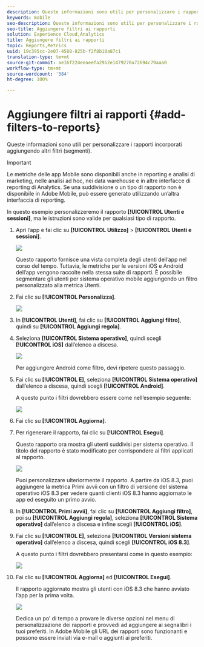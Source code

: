 ```yaml
---
description: Queste informazioni sono utili per personalizzare i rapporti incorporati aggiungendo altri filtri (segmenti).
keywords: mobile
seo-description: Queste informazioni sono utili per personalizzare i rapporti incorporati aggiungendo altri filtri (segmenti).
seo-title: Aggiungere filtri ai rapporti
solution: Experience Cloud,Analytics
title: Aggiungere filtri ai rapporti
topic: Reports,Metrics
uuid: 19c395cc-2e07-4588-825b-f2f8b10a87c1
translation-type: tm+mt
source-git-commit: ae16f224eeaeefa29b2e1479270a72694c79aaa0
workflow-type: tm+mt
source-wordcount: '384'
ht-degree: 100%

---
```



# Aggiungere filtri ai rapporti {#add-filters-to-reports}

Queste informazioni sono utili per personalizzare i rapporti incorporati aggiungendo altri filtri (segmenti).

>[!IMPORTANT]
>
>Le metriche delle app Mobile sono disponibili anche in reporting e analisi di marketing, nelle analisi ad hoc, nei data warehouse e in altre interfacce di reporting di Analytics. Se una suddivisione o un tipo di rapporto non è disponibile in Adobe Mobile, può essere generato utilizzando un’altra interfaccia di reporting.

In questo esempio personalizzeremo il rapporto **[!UICONTROL Utenti e sessioni]**, ma le istruzioni sono valide per qualsiasi tipo di rapporto.

1. Apri l’app e fai clic su **[!UICONTROL Utilizzo]** > **[!UICONTROL Utenti e sessioni]**.

   ![](assets/customize1.png)

   Questo rapporto fornisce una vista completa degli utenti dell’app nel corso del tempo. Tuttavia, le metriche per le versioni iOS e Android dell’app vengono raccolte nella stessa suite di rapporti. È possibile segmentare gli utenti per sistema operativo mobile aggiungendo un filtro personalizzato alla metrica Utenti.

1. Fai clic su **[!UICONTROL Personalizza]**.

   ![](assets/customize2.png)

1. In **[!UICONTROL Utenti]**, fai clic su **[!UICONTROL Aggiungi filtro]**, quindi su **[!UICONTROL Aggiungi regola]**.

1. Seleziona **[!UICONTROL Sistema operativo]**, quindi scegli **[!UICONTROL iOS]** dall’elenco a discesa.

   ![](assets/customize3.png)

   Per aggiungere Android come filtro, devi ripetere questo passaggio.

1. Fai clic su **[!UICONTROL E]**, seleziona **[!UICONTROL Sistema operativo]** dall’elenco a discesa, quindi scegli **[!UICONTROL Android]**.

   A questo punto i filtri dovrebbero essere come nell’esempio seguente:

   ![](assets/customize4.png)

1. Fai clic su **[!UICONTROL Aggiorna]**.
1. Per rigenerare il rapporto, fai clic su **[!UICONTROL Esegui]**.

   Questo rapporto ora mostra gli utenti suddivisi per sistema operativo. Il titolo del rapporto è stato modificato per corrispondere ai filtri applicati al rapporto.

   ![](assets/customize5.png)

   Puoi personalizzare ulteriormente il rapporto. A partire da iOS 8.3, puoi aggiungere la metrica Primi avvii con un filtro di versione del sistema operativo iOS 8.3 per vedere quanti clienti iOS 8.3 hanno aggiornato le app ed eseguito un primo avvio.
1. In **[!UICONTROL Primi avvii]**, fai clic su **[!UICONTROL Aggiungi filtro]**, poi su **[!UICONTROL Aggiungi regola]**, seleziona **[!UICONTROL Sistema operativo]** dall’elenco a discesa e infine scegli **[!UICONTROL iOS]**.
1. Fai clic su **[!UICONTROL E]**, seleziona **[!UICONTROL Versioni sistema operativo]** dall’elenco a discesa, quindi scegli **[!UICONTROL iOS 8.3]**.

   A questo punto i filtri dovrebbero presentarsi come in questo esempio:

   ![](assets/customize6.png)

1. Fai clic su **[!UICONTROL Aggiorna]** ed **[!UICONTROL Esegui]**.

   Il rapporto aggiornato mostra gli utenti con iOS 8.3 che hanno avviato l’app per la prima volta.

   ![](assets/customize7.png)

   Dedica un po’ di tempo a provare le diverse opzioni nel menu di personalizzazione dei rapporti e provvedi ad aggiungere ai segnalibri i tuoi preferiti. In Adobe Mobile gli URL dei rapporti sono funzionanti e possono essere inviati via e-mail o aggiunti ai preferiti.
